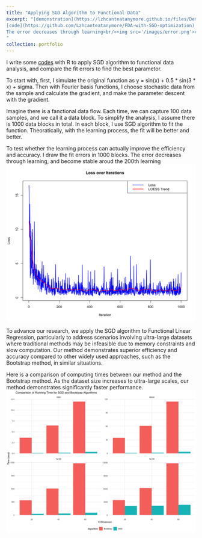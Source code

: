 ```yaml
---
title: "Applying SGD Algorithm to Functional Data"
excerpt: "[demonstration](https://lzhcanteatanymore.github.io/files/Demo.pdf)
[code](https://github.com/Lzhcanteatanymore/FDA-with-SGD-optimization)
The error decreases through learning<br/><img src='/images/error.png'>comparison of computing times between our method and the Bootstrap method<br/><img src='/images/Comparison.png'>
"
collection: portfolio
---
```


I write some [codes](https://github.com/Lzhcanteatanymore/FDA-with-SGD-optimization) with R to apply SGD algorithm to functional data analysis, and compare the fit errors to find the best parametor.

To start with, first, I simulate the original function as y = sin(x) + 0.5 * sin(3 * x) + sigma. Then with Fourier basis functions, I choose stochastic data from the sample and calculate the gradient, and make the parameter descent with the gradient.

Imagine there is a fanctional data flow. Each time, we can capture 100 data samples, and we call it a data block. To simplify the analysis, I assume there is 1000 data blocks in total. In each block, I use SGD algorithm to fit the function. Theoratically, with the learning process, the fit will be better and better. 

To test whether the learning process can actually improve the efficiency and accuracy. I draw the fit errors in 1000 blocks. The error decreases through learning, and become stable aroud the 200th learning <br/><img src='/images/error.png'>

To advance our research, we apply the SGD algorithm to Functional Linear Regression, particularly to address scenarios involving ultra-large datasets where traditional methods may be infeasible due to memory constraints and slow computation. Our method demonstrates superior efficiency and accuracy compared to other widely used approaches, such as the Bootstrap method, in similar situations.

Here is a comparison of computing times between our method and the Bootstrap method. As the dataset size increases to ultra-large scales, our method demonstrates significantly faster performance.<br/><img src='/images/Comparison.png'>
